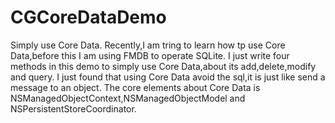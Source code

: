 # CGCoreDataDemo
Simply use Core Data.
Recently,I am tring to learn how tp use Core Data,before this I am using FMDB to operate SQLite.
I just write four methods in this demo to simply use Core Data,about its add,delete,modify and query.
I just found that using Core Data avoid the sql,it is just like send a message to an object.
The core elements about Core Data is NSManagedObjectContext,NSManagedObjectModel and NSPersistentStoreCoordinator.
